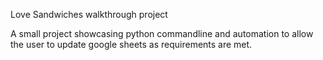 Love Sandwiches walkthrough project

A small project showcasing python commandline and automation to allow the user to update google sheets as requirements are met. 
